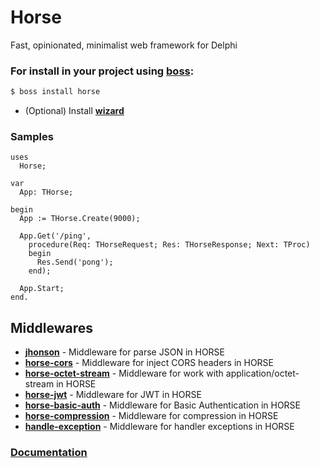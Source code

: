 # Horse
Fast, opinionated, minimalist web framework for Delphi

### For install in your project using [boss](https://github.com/HashLoad/boss):
``` sh
$ boss install horse
```
* (Optional) Install [**wizard**](https://github.com/viniciussanchez/horse-wizard)

### Samples
```delphi
uses
  Horse;
  
var
  App: THorse;
  
begin
  App := THorse.Create(9000);

  App.Get('/ping',
    procedure(Req: THorseRequest; Res: THorseResponse; Next: TProc)
    begin
      Res.Send('pong');
    end);
    
  App.Start;
end.
```

## Middlewares
* [**jhonson**](https://github.com/HashLoad/jhonson) - Middleware for parse JSON in HORSE
* [**horse-cors**](https://github.com/HashLoad/horse-cors) - Middleware for inject CORS headers in HORSE
* [**horse-octet-stream**](https://github.com/HashLoad/horse-octet-stream) - Middleware for work with application/octet-stream in HORSE
* [**horse-jwt**](https://github.com/HashLoad/horse-jwt) - Middleware for JWT in HORSE
* [**horse-basic-auth**](https://github.com/viniciussanchez/horse-basic-auth) - Middleware for Basic Authentication in HORSE
* [**horse-compression**](https://github.com/viniciussanchez/horse-compression) - Middleware for compression in HORSE
* [**handle-exception**](https://github.com/HashLoad/handle-exception) - Middleware for handler exceptions in HORSE

### [Documentation](https://horse.hashload.com/pt-br)

